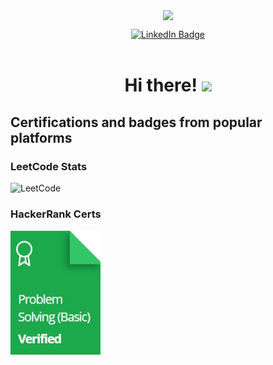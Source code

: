 <p align="center">
	<img align="center" width="500px" src="https://media0.giphy.com/media/Qo2dupDib32rkTY4hX/giphy.gif" />
	<div id="badges" align="center">
  		<a href="https://www.linkedin.com/in/frederico-a-marques/">
			<img src="https://img.shields.io/badge/LinkedIn-blue?style=plastic&logo=linkedin&logoColor=white" alt="LinkedIn Badge"/>
		</a>
	</div>
	<div id="views" align="center"><img align="center" src="https://komarev.com/ghpvc/?username=fmmarques&style=flat-square&color=blue" alt=""/></div>
	<h1 align="center"> Hi there! <img width="50px" src="https://media2.giphy.com/media/hvRJCLFzcasrR4ia7z/giphy.gif?cid=790b7611a2c717b946824c5a073174309e219cdf4b934b21&rid=giphy.gif&ct=s"/></h1>

</p>


## Certifications and badges from popular platforms

### LeetCode Stats
![LeetCode](https://leetcard.jacoblin.cool/fmmarques?theme=unicorn&ext=activity)

### HackerRank Certs
![HackerRank](https://github.com/Praneet-Botke/Hackerrank-Skills-Certificates-Badges/blob/main/Problem%20Solving(Basic)%20Verified.jpeg)
